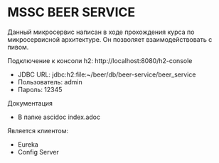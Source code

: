 # MSSC BEER SERVICE

Данный микросервис написан в ходе прохождения курса по микросервисной архитектуре.
Он позволяет взаимодействовать с пивом.

Подключение к консоли h2: http://localhost:8080/h2-console
- JDBC URL: jdbc:h2:file:~/beer/db/beer-service/beer_service
- Пользователь: admin
- Пароль: 12345


Документация
- В папке ascidoc index.adoc

Является клиентом:
- Eureka
- Config Server